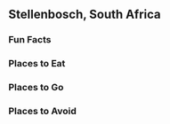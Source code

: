 ## Stellenbosch, South Africa

### Fun Facts

### Places to Eat

### Places to Go

### Places to Avoid

